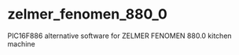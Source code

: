 zelmer_fenomen_880_0
====================

PIC16F886 alternative software for ZELMER FENOMEN 880.0  kitchen machine
